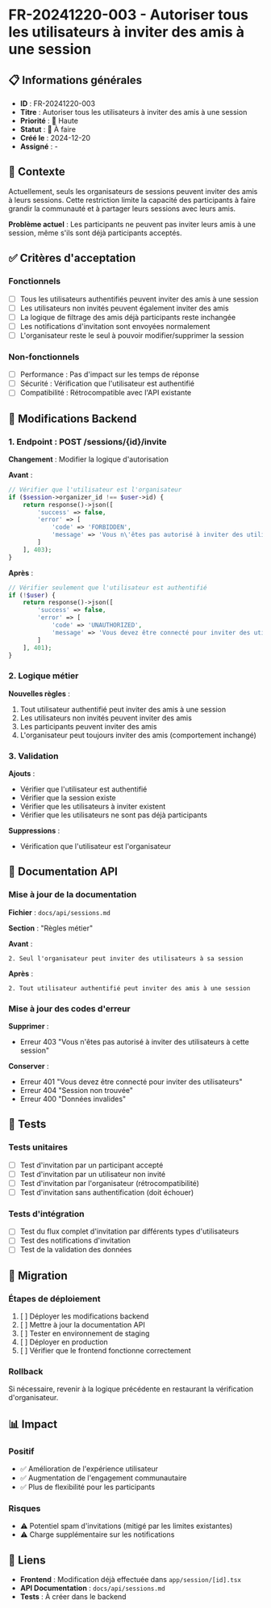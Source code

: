 # FR-20241220-003 - Autoriser tous les utilisateurs à inviter des amis à une session

## 📋 Informations générales

- **ID** : FR-20241220-003
- **Titre** : Autoriser tous les utilisateurs à inviter des amis à une session
- **Priorité** : 🔴 Haute
- **Statut** : 🔄 À faire
- **Créé le** : 2024-12-20
- **Assigné** : -

## 🎯 Contexte

Actuellement, seuls les organisateurs de sessions peuvent inviter des amis à leurs sessions. Cette restriction limite la capacité des participants à faire grandir la communauté et à partager leurs sessions avec leurs amis.

**Problème actuel** : Les participants ne peuvent pas inviter leurs amis à une session, même s'ils sont déjà participants acceptés.

## ✅ Critères d'acceptation

### Fonctionnels
- [ ] Tous les utilisateurs authentifiés peuvent inviter des amis à une session
- [ ] Les utilisateurs non invités peuvent également inviter des amis
- [ ] La logique de filtrage des amis déjà participants reste inchangée
- [ ] Les notifications d'invitation sont envoyées normalement
- [ ] L'organisateur reste le seul à pouvoir modifier/supprimer la session

### Non-fonctionnels
- [ ] Performance : Pas d'impact sur les temps de réponse
- [ ] Sécurité : Vérification que l'utilisateur est authentifié
- [ ] Compatibilité : Rétrocompatible avec l'API existante

## 🔧 Modifications Backend

### 1. Endpoint : POST /sessions/{id}/invite

**Changement** : Modifier la logique d'autorisation

**Avant** :
```php
// Vérifier que l'utilisateur est l'organisateur
if ($session->organizer_id !== $user->id) {
    return response()->json([
        'success' => false,
        'error' => [
            'code' => 'FORBIDDEN',
            'message' => 'Vous n\'êtes pas autorisé à inviter des utilisateurs à cette session'
        ]
    ], 403);
}
```

**Après** :
```php
// Vérifier seulement que l'utilisateur est authentifié
if (!$user) {
    return response()->json([
        'success' => false,
        'error' => [
            'code' => 'UNAUTHORIZED',
            'message' => 'Vous devez être connecté pour inviter des utilisateurs'
        ]
    ], 401);
}
```

### 2. Logique métier

**Nouvelles règles** :
1. Tout utilisateur authentifié peut inviter des amis à une session
2. Les utilisateurs non invités peuvent inviter des amis
3. Les participants peuvent inviter des amis
4. L'organisateur peut toujours inviter des amis (comportement inchangé)

### 3. Validation

**Ajouts** :
- Vérifier que l'utilisateur est authentifié
- Vérifier que la session existe
- Vérifier que les utilisateurs à inviter existent
- Vérifier que les utilisateurs ne sont pas déjà participants

**Suppressions** :
- Vérification que l'utilisateur est l'organisateur

## 📝 Documentation API

### Mise à jour de la documentation

**Fichier** : `docs/api/sessions.md`

**Section** : "Règles métier"

**Avant** :
```
2. Seul l'organisateur peut inviter des utilisateurs à sa session
```

**Après** :
```
2. Tout utilisateur authentifié peut inviter des amis à une session
```

### Mise à jour des codes d'erreur

**Supprimer** :
- Erreur 403 "Vous n'êtes pas autorisé à inviter des utilisateurs à cette session"

**Conserver** :
- Erreur 401 "Vous devez être connecté pour inviter des utilisateurs"
- Erreur 404 "Session non trouvée"
- Erreur 400 "Données invalides"

## 🧪 Tests

### Tests unitaires
- [ ] Test d'invitation par un participant accepté
- [ ] Test d'invitation par un utilisateur non invité
- [ ] Test d'invitation par l'organisateur (rétrocompatibilité)
- [ ] Test d'invitation sans authentification (doit échouer)

### Tests d'intégration
- [ ] Test du flux complet d'invitation par différents types d'utilisateurs
- [ ] Test des notifications d'invitation
- [ ] Test de la validation des données

## 🔄 Migration

### Étapes de déploiement
1. [ ] Déployer les modifications backend
2. [ ] Mettre à jour la documentation API
3. [ ] Tester en environnement de staging
4. [ ] Déployer en production
5. [ ] Vérifier que le frontend fonctionne correctement

### Rollback
Si nécessaire, revenir à la logique précédente en restaurant la vérification d'organisateur.

## 📊 Impact

### Positif
- ✅ Amélioration de l'expérience utilisateur
- ✅ Augmentation de l'engagement communautaire
- ✅ Plus de flexibilité pour les participants

### Risques
- ⚠️ Potentiel spam d'invitations (mitigé par les limites existantes)
- ⚠️ Charge supplémentaire sur les notifications

## 🔗 Liens

- **Frontend** : Modification déjà effectuée dans `app/session/[id].tsx`
- **API Documentation** : `docs/api/sessions.md`
- **Tests** : À créer dans le backend 